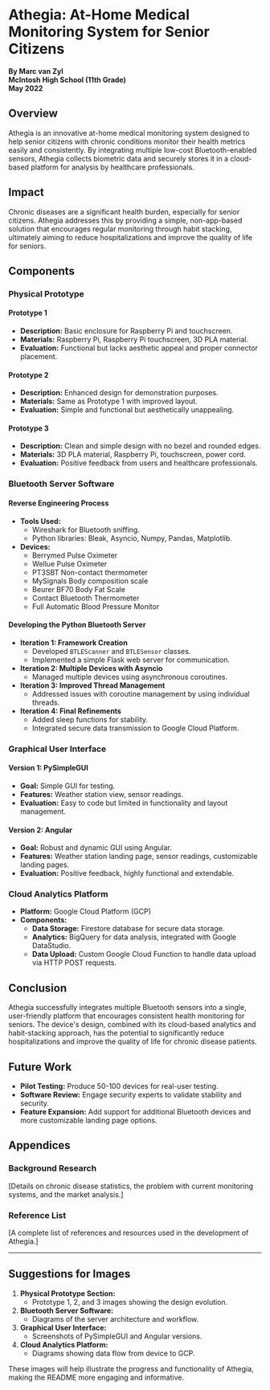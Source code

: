 # Athegia: At-Home Medical Monitoring System for Senior Citizens

**By Marc van Zyl**  
**McIntosh High School (11th Grade)**  
**May 2022**

## Overview

Athegia is an innovative at-home medical monitoring system designed to help senior citizens with chronic conditions monitor their health metrics easily and consistently. By integrating multiple low-cost Bluetooth-enabled sensors, Athegia collects biometric data and securely stores it in a cloud-based platform for analysis by healthcare professionals.

## Impact

Chronic diseases are a significant health burden, especially for senior citizens. Athegia addresses this by providing a simple, non-app-based solution that encourages regular monitoring through habit stacking, ultimately aiming to reduce hospitalizations and improve the quality of life for seniors.

## Components

### Physical Prototype

#### Prototype 1

- **Description:** Basic enclosure for Raspberry Pi and touchscreen.
- **Materials:** Raspberry Pi, Raspberry Pi touchscreen, 3D PLA material.
- **Evaluation:** Functional but lacks aesthetic appeal and proper connector placement.

#### Prototype 2

- **Description:** Enhanced design for demonstration purposes.
- **Materials:** Same as Prototype 1 with improved layout.
- **Evaluation:** Simple and functional but aesthetically unappealing.

#### Prototype 3

- **Description:** Clean and simple design with no bezel and rounded edges.
- **Materials:** 3D PLA material, Raspberry Pi, touchscreen, power cord.
- **Evaluation:** Positive feedback from users and healthcare professionals.

### Bluetooth Server Software

#### Reverse Engineering Process

- **Tools Used:**
  - Wireshark for Bluetooth sniffing.
  - Python libraries: Bleak, Asyncio, Numpy, Pandas, Matplotlib.
- **Devices:**
  - Berrymed Pulse Oximeter
  - Wellue Pulse Oximeter
  - PT3SBT Non-contact thermometer
  - MySignals Body composition scale
  - Beurer BF70 Body Fat Scale
  - Contact Bluetooth Thermometer
  - Full Automatic Blood Pressure Monitor

#### Developing the Python Bluetooth Server

- **Iteration 1: Framework Creation**
  - Developed `BTLEScanner` and `BTLESensor` classes.
  - Implemented a simple Flask web server for communication.
- **Iteration 2: Multiple Devices with Asyncio**
  - Managed multiple devices using asynchronous coroutines.
- **Iteration 3: Improved Thread Management**
  - Addressed issues with coroutine management by using individual threads.
- **Iteration 4: Final Refinements**
  - Added sleep functions for stability.
  - Integrated secure data transmission to Google Cloud Platform.

### Graphical User Interface

#### Version 1: PySimpleGUI

- **Goal:** Simple GUI for testing.
- **Features:** Weather station view, sensor readings.
- **Evaluation:** Easy to code but limited in functionality and layout management.

#### Version 2: Angular

- **Goal:** Robust and dynamic GUI using Angular.
- **Features:** Weather station landing page, sensor readings, customizable landing pages.
- **Evaluation:** Positive feedback, highly functional and extendable.

### Cloud Analytics Platform

- **Platform:** Google Cloud Platform (GCP)
- **Components:**
  - **Data Storage:** Firestore database for secure data storage.
  - **Analytics:** BigQuery for data analysis, integrated with Google DataStudio.
  - **Data Upload:** Custom Google Cloud Function to handle data upload via HTTP POST requests.

## Conclusion

Athegia successfully integrates multiple Bluetooth sensors into a single, user-friendly platform that encourages consistent health monitoring for seniors. The device's design, combined with its cloud-based analytics and habit-stacking approach, has the potential to significantly reduce hospitalizations and improve the quality of life for chronic disease patients.

## Future Work

- **Pilot Testing:** Produce 50-100 devices for real-user testing.
- **Software Review:** Engage security experts to validate stability and security.
- **Feature Expansion:** Add support for additional Bluetooth devices and more customizable landing page options.

## Appendices

### Background Research

[Details on chronic disease statistics, the problem with current monitoring systems, and the market analysis.]

### Reference List

[A complete list of references and resources used in the development of Athegia.]

---

## Suggestions for Images

1. **Physical Prototype Section:**
   - Prototype 1, 2, and 3 images showing the design evolution.
2. **Bluetooth Server Software:**
   - Diagrams of the server architecture and workflow.
3. **Graphical User Interface:**
   - Screenshots of PySimpleGUI and Angular versions.
4. **Cloud Analytics Platform:**
   - Diagrams showing data flow from device to GCP.

These images will help illustrate the progress and functionality of Athegia, making the README more engaging and informative.
